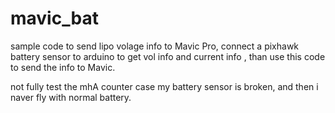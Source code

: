 # mavic_bat
  sample code to send lipo volage info to Mavic Pro,
  connect a pixhawk battery sensor to arduino to get vol info and current info , than use this code to send the info to Mavic.

  not fully test the mhA counter case my battery sensor is broken, and then i naver fly with normal battery.
